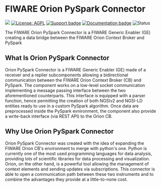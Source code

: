 # FIWARE Orion PySpark Connector 
[![](https://nexus.lab.fiware.org/static/badges/chapters/processing.svg)](https://www.fiware.org/developers/catalogue/)
[![License: AGPL](https://img.shields.io/github/license/Engineering-Research-and-Development/iotagent-opcua.svg)](https://opensource.org/licenses/AGPL-3.0)
[![Support badge](https://img.shields.io/badge/support-stackoverflow-orange)](https://stackoverflow.com/questions/tagged/fiware+orion+pyspark+connector)
[![Documentation badge](https://readthedocs.org/projects/fiware-orion-pyspark-connector/badge/?version=latest)](https://fiware-orion-pyspark-connector.readthedocs.io)
![Status](https://nexus.lab.fiware.org/repository/raw/public/badges/statuses/incubating.svg)
<br/>

The FIWARE Orion PySpark Connector is a FIWARE Generic Enabler (GE) creating a data bridge between the FIWARE Orion Context Broker and PySpark

## What Is Orion PySpark Connector
Orion PySpark Connector is a FIWARE Generic Enabler (GE) made of a receiver and a replier subcomponents allowing a bidirectional communication between the FIWARE Orion Context Broker (CB) and PySpark. The component works on a low-level socket communication implementing a message passing interface between the two aforementioned counterparts. This interface is equipped with a parser function, hence permitting the creation of both NGSIv2 and NGSI-LD entities ready to use in a custom PySpark algorithm. Once data are preprocessed inside the PySpark evnironment, the component also provide a write-back interface (via REST API) to the Orion CB.

## Why Use Orion PySpark Connector
Orion PySpark Connector was created with the idea of expanding the FIWARE Orion CB's environment to merge with python's one. Python is currently one of the most used programming languages for data analysis, providing lots of scientific libraries for data processing and visualization. Orion, on the other hand, is a powerful tool allowing the management of context elements and sending updates via subscriptions. This connector is able to open a communication path between these two instruments and to combine the advantages they provide at a little-to-none cost.
